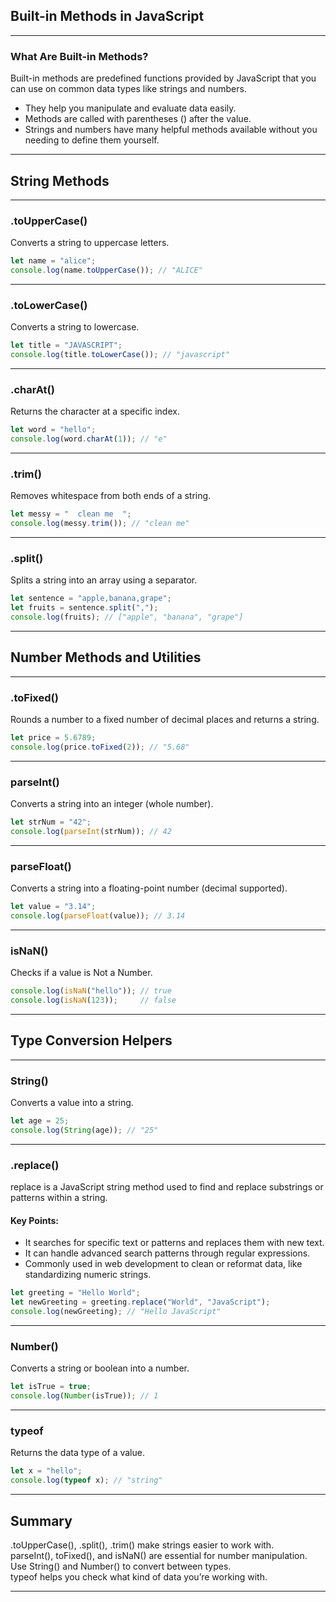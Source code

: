 ## Built-in Methods in JavaScript

---

### What Are Built-in Methods?

<span class="emphasis">Built-in methods</span> are predefined functions provided by JavaScript that you can use on common data types like <span class="secondEmphasis">strings</span> and <span class="secondEmphasis">numbers</span>.

- They help you manipulate and evaluate data easily.  
- <span class="emphasis">Methods</span> are called with parentheses <span class="codeSnip">()</span> after the value.  
- <span class="emphasis">Strings</span> and numbers have many helpful methods available without you needing to define them yourself.

---

## String Methods

---

### .toUpperCase()

Converts a string to uppercase letters.

```javascript
let name = "alice";  
console.log(name.toUpperCase()); // "ALICE"
```

---

### .toLowerCase()

Converts a string to lowercase.

```javascript
let title = "JAVASCRIPT";  
console.log(title.toLowerCase()); // "javascript"
```

---

### .charAt()

Returns the character at a specific index.

```javascript
let word = "hello";  
console.log(word.charAt(1)); // "e"
```

---

### .trim()

Removes whitespace from both ends of a string.

```javascript
let messy = "  clean me  ";  
console.log(messy.trim()); // "clean me"
```

---

### .split()

Splits a string into an array using a separator.

```javascript
let sentence = "apple,banana,grape";  
let fruits = sentence.split(",");  
console.log(fruits); // ["apple", "banana", "grape"]
```

---

## Number Methods and Utilities

---

### .toFixed()

Rounds a number to a fixed number of decimal places and returns a string.

```javascript
let price = 5.6789;  
console.log(price.toFixed(2)); // "5.68"
```

---

### parseInt()

Converts a string into an integer (whole number).

```javascript
let strNum = "42";  
console.log(parseInt(strNum)); // 42
```

---

### parseFloat()

Converts a string into a floating-point number (decimal supported).

```javascript
let value = "3.14";  
console.log(parseFloat(value)); // 3.14
```

---

### isNaN()

Checks if a value is <span class="emphasis">Not a Number</span>.

```javascript
console.log(isNaN("hello")); // true  
console.log(isNaN(123));     // false
```

---

## Type Conversion Helpers

---

### String()

Converts a value into a string.

```javascript
let age = 25;  
console.log(String(age)); // "25"
```

---

### .replace()

<span class="emphasis">replace</span> is a JavaScript string method used to find and replace substrings or patterns within a string.

#### Key Points:

- It searches for specific text or patterns and replaces them with new text.
- It can handle advanced search patterns through regular expressions.
- Commonly used in web development to clean or reformat data, like standardizing numeric strings.

```javascript
let greeting = "Hello World";  
let newGreeting = greeting.replace("World", "JavaScript");  
console.log(newGreeting); // "Hello JavaScript"
```

---

### Number()

Converts a string or boolean into a number.

```javascript
let isTrue = true;  
console.log(Number(isTrue)); // 1
```

---

### typeof

Returns the data type of a value.

```javascript
let x = "hello";  
console.log(typeof x); // "string"
```

---

## Summary

<span class="codeSnip">.toUpperCase()</span>, <span class="codeSnip">.split()</span>, <span class="codeSnip">.trim()</span> make strings easier to work with.  
<span class="codeSnip">parseInt()</span>, <span class="codeSnip">toFixed()</span>, and <span class="codeSnip">isNaN()</span> are essential for number manipulation.  
Use <span class="codeSnip">String()</span> and <span class="codeSnip">Number()</span> to convert between types.  
<span class="codeSnip">typeof</span> helps you check what kind of data you’re working with.

---
